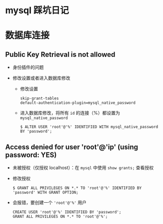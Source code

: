 # mysql 踩坑日记

# 数据库连接

## Public Key Retrieval is not allowed

* 身份插件的问题

* 修改设置或者进入数据库修改

  * 修改设置

    ```
    skip-grant-tables
    default-authentication-plugin=mysql_native_password
    ```

  * 进入数据库修改，将所有 `id` 的连接（%）都设置为 `mysql_native_password`

    ```shell
    $ ALTER USER 'root'@'%' IDENTIFIED WITH mysql_native_password BY 'password';
    ```


## Access denied for user 'root'@'ip' (using password: YES)

* 未被授权（仅授权 localhost）：在 `mysql` 中使用 `show grants;` 查看授权

* 修改授权

  ```shell
  $ GRANT ALL PRIVILEGES ON *.* TO 'root'@'%' IDENTIFIED BY 'password' WITH GRANT OPTION;
  ```

* 会报错，要创建一个 `'root'@'%'` 用户

  ```mysql
  CREATE USER 'root'@'%' IDENTIFIED BY 'password';
  GRANT ALL PRIVILEGES ON *.* TO 'root'@'%';
